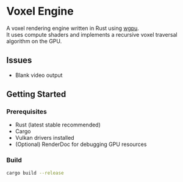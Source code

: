 # Voxel Engine

A voxel rendering engine written in Rust using [wgpu](https://wgpu.rs).  
It uses compute shaders and implements a recursive voxel traversal algorithm on the GPU.

## Issues
- Blank video output

## Getting Started

### Prerequisites
- Rust (latest stable recommended)
- Cargo
- Vulkan drivers installed
- (Optional) RenderDoc for debugging GPU resources

### Build
```sh
cargo build --release
